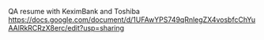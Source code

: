 QA resume with KeximBank and Toshiba 
https://docs.google.com/document/d/1UFAwYPS749qRnlegZX4vosbfcChYuAAlRkRCRzX8erc/edit?usp=sharing


 
